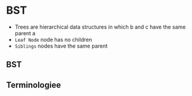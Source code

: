 # BST
- Trees are hierarchical data structures in which b and c have the same parent a
- `Leaf Node` node has no children
- `Siblings` nodes have the same parent

## BST 


## Terminologiee
